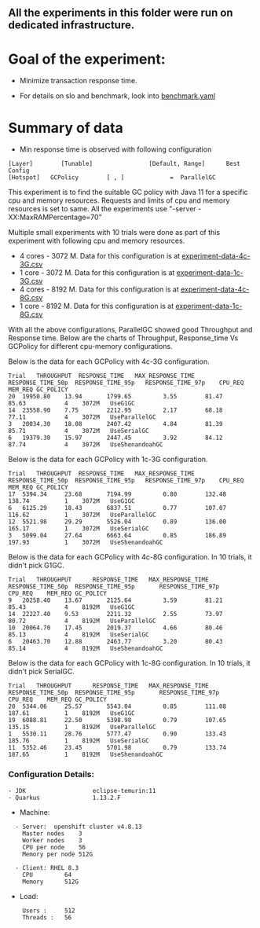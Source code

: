 ## All the experiments in this folder were run on dedicated infrastructure. 

# Goal of the experiment:
- Minimize transaction response time.

- For details on slo and benchmark, look into [benchmark.yaml](benchmark.yaml)

# Summary of data
- Min response time is observed with following configuration
```
[Layer]        [Tunable]                [Default, Range]      Best Config
[Hotspot]	GCPolicy		[ , ]		      =  ParallelGC

```
This experiment is to find the suitable GC policy with Java 11 for a specific cpu and memory resources. Requests and limits of cpu and memory resources is set to same.
All the experiments use "-server -XX:MaxRAMPercentage=70"

Multiple small experiments with 10 trials were done as part of this experiment with following cpu and memory resources.
- 4 cores - 3072 M. Data for this configuration is at [experiment-data-4c-3G.csv](experiment-data-4c-3G.csv)
- 1 core  - 3072 M. Data for this configuration is at [experiment-data-1c-3G.csv](experiment-data-1c-3G.csv)
- 4 cores - 8192 M. Data for this configuration is at [experiment-data-4c-8G.csv](experiment-data-4c-8G.csv)
- 1 core  - 8192 M. Data for this configuration is at [experiment-data-1c-8G.csv](experiment-data-1c-8G.csv)

With all the above configurations, ParallelGC showed good Throughput and Response time.
Below are the charts of Throughput, Response_time Vs GCPolicy for different cpu-memory configurations.

Below is the data for each GCPolicy with 4c-3G configuration.
```
Trial	THROUGHPUT	RESPONSE_TIME	MAX_RESPONSE_TIME    RESPONSE_TIME_50p	RESPONSE_TIME_95p	RESPONSE_TIME_97p    CPU_REQ	MEM_REQ GC_POLICY
20	19950.80	13.94		1799.65			3.55		81.47			85.63			4	 3072M 	 UseG1GC 
14	23558.90	7.75		2212.95			2.17		68.18			77.11			4	 3072M 	 UseParallelGC 
3	20034.30	18.08		2407.42			4.84		81.39			85.71			4	 3072M 	 UseSerialGC 
6	19379.30	15.97		2447.45			3.92		84.12			87.74			4	 3072M 	 UseShenandoahGC 
```
Below is the data for each GCPolicy with 1c-3G configuration.
```
Trial	THROUGHPUT	RESPONSE_TIME	MAX_RESPONSE_TIME    RESPONSE_TIME_50p	RESPONSE_TIME_95p	RESPONSE_TIME_97p    CPU_REQ	MEM_REQ	GC_POLICY
17	5394.34		23.68		7194.99			0.80		132.48			138.74			1	 3072M 	 UseG1GC 
6	6125.29		18.43		6837.51			0.77		107.07			116.62			1	 3072M 	 UseParallelGC 
12	5521.98		29.29		5526.04			0.89		136.00			165.17			1	 3072M 	 UseSerialGC 
3	5099.04		27.64		6663.64			0.85		186.89			197.93			1	 3072M 	 UseShenandoahGC 

```

Below is the data for each GCPolicy with 4c-8G configuration. In 10 trials, it didn't pick G1GC.
```
Trial   THROUGHPUT      RESPONSE_TIME   MAX_RESPONSE_TIME    RESPONSE_TIME_50p  RESPONSE_TIME_95p       RESPONSE_TIME_97p    CPU_REQ    MEM_REQ GC_POLICY
9	20258.40	13.67		2125.64			3.59		81.21			85.43			4	 8192M 	 UseG1GC 
14	22227.40	9.53		2211.32			2.55		73.97			80.72			4	 8192M 	 UseParallelGC 
10	20064.70	17.45		2019.37			4.66		80.46			85.13			4	 8192M 	 UseSerialGC 
6	20463.70	12.88		2463.77			3.20		80.43			85.14			4	 8192M 	 UseShenandoahGC 
```

Below is the data for each GCPolicy with 1c-8G configuration. In 10 trials, it didn't pick SerialGC.
```
Trial   THROUGHPUT      RESPONSE_TIME   MAX_RESPONSE_TIME    RESPONSE_TIME_50p  RESPONSE_TIME_95p       RESPONSE_TIME_97p    CPU_REQ    MEM_REQ GC_POLICY
20	5344.06		25.57		5543.04			0.85		111.08			187.61			1	 8192M 	 UseG1GC 
19	6088.81		22.50		5398.98			0.79		107.65			135.15			1	 8192M 	 UseParallelGC 
1	5530.11		28.76		5777.47			0.90		133.43			185.76			1	 8192M 	 UseSerialGC 
11	5352.46		23.45		5701.98			0.79		133.74			187.65			1	 8192M 	 UseShenandoahGC 
```

### Configuration Details:
```
- JDK                   eclipse-temurin:11
- Quarkus               1.13.2.F
```
- Machine: 
```
  - Server:  openshift cluster v4.8.13
    Master nodes	3
    Worker nodes	3
    CPU per node	56
    Memory per node	512G

  - Client: RHEL 8.3
    CPU  		64
    Memory 		512G  
```
- Load: 
```
 	Users :		512
	Threads :	56
```

